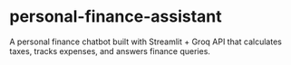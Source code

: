 # personal-finance-assistant
A personal finance chatbot built with Streamlit + Groq API that calculates taxes, tracks expenses, and answers finance queries.
